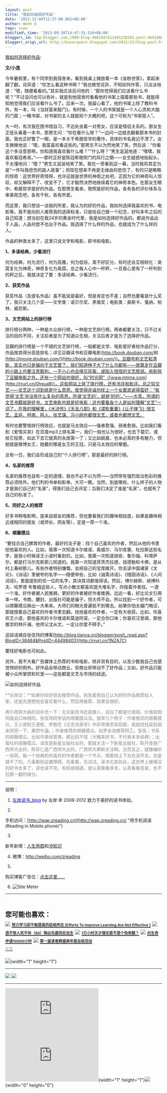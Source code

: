 ```yaml
--- 
layout: post 
title: "我如何选择好作品" 
date: '2012-12-04T12:27:00.001+08:00' 
author: Wenh Q
tags: view
modified\_time: '2013-09-30T14:47:33.534+08:00' 
blogger\_id: tag:blogger.com,1999:blog-4961947611491238191.post-4691886498004408533
blogger\_orig\_url: http://binaryware.blogspot.com/2012/12/blog-post.html
---
```

[我如何选择好作品](http://zreading.cn.feedsportal.com/c/35042/f/647833/s/2636ad21/l/0L0Szreading0Bcn0Carchives0C34470Bhtml/story01.htm):

**文/小逸**

今年暑假里，有个同学到我宿舍来，看到我桌上摊放着一本《金粉世家》，拿起来翻了翻，诧异道：“你怎么看这种书啊？”我也微觉诧异，不知如何作答，只淡淡地道：“嗯，随便看看的。”其实我应该反问他的：“那你觉得我们应该看什么书呢？”不过没问也可以弥补，就是到他宿舍时看看他的书架上摆着那些书，就能得知他觉得我们应该看什么书了。后来一次，我留心看了，他的书架上除了教科书外，有一本，叫《当财富来敲门》。有时候，一个人的书架就是一个人心灵和大脑的门窗；一睹书架，对书架的主人就能知个大概的吧，这个可称为“书架窥人”。

大一时，有次我在图书馆自习，不远处坐着一对男女，应该是情侣关系的。那女生正低头看着一本书，那男生问：“你在看什么呀？”一边问一边就去翻看那本书的封面，我也正好瞥了一眼，是一本关于希腊哲学的著作，具体的书名我记不清了。女生微微地说：“嗯，我蛮喜欢看这些的。”那男生不以为然地笑了笑，然后说：“你看这个多没意思啊，你知道我喜欢看什么嚒？”“什么呀？”男生涎涎地道：“嘿嘿，我喜欢看冠希哥。”——那时正好是陈冠希艳照门的风行之期——女生疑惑地抬起头，不太懂地问：“嗯？”男生又涎涎地笑了笑。我在一旁看到这一幕，当时我将其定为是“一件叫我悲伤的路人故事”；但现在想来不再是无缘由的悲伤了，有的只是略略的惊奇：这世界好奇怪呀，也许这就是世界的神奇之处吧，正因为它的神奇叫人惊叹，却又解释不了、改变不了，它才毅然决然地继续着它的神奇本色。在那女生眼中，希腊哲学是好的作品，在那男生看来，艳照是好的作品，各有各的评价体系与审美观念吧，各有千秋，各有所爱。

而这里，我只想谈一谈我的所爱，我认为的好的作品，我如何选择我喜欢的书、电影等。我不是向别人推荐我的选择标准，只是给自己做一个纪念，好叫多年之后的自己知道：想当初在我24岁的黄金时代里，我是如何选择好作品的。都说作品出于人品，人品何尝不也出于作品。我选择了什么样的作品，也就成为了什么样的人。

作品的种类太多了，这里只说文学和电影，即书和电影。

**1、多读经典，少看流行**

何为经典，何为流行，何为高雅，何为低俗，真不好区分，有时还会互相转化：臭腐复化为神奇，神奇复化为臭腐。总之每人心中一杆秤，一旦我心里有了一杆判别的秤之后，我就决定了要：多读经典，少看流行。

**2、获奖作品**

获奖作品（及提名作品）虽不能说是最好，但是肯定也不差；自然也要看是什么奖了，我只关注几个奖——文学类：诺贝尔奖、茅盾奖；电影类：奥斯卡、戛纳、柏林、威尼斯。

**3、文艺网站上的排行榜**

排行榜分两种，一种是大众排行榜，一种是文艺排行榜。两者都要关注，只不过关注的目的不同，关注前者是为了知道众生相，关注后者才是为了选择好作品。

豆瓣的排行榜是一个不错的文艺排行榜，一般都是文学、电影爱好者给作品打分，作品按其得分高低排名；详见豆瓣读书和豆瓣电影(<http://book.douban.com/>和[http://movie.douban.com/](http://book.douban.com/))。豆瓣号称文艺和清新，其实也只是偏向于文艺罢了，我们知道林子大了什么鸟都有——就算走在豆瓣的小路上也要注意甄别，一不小心也会撞见异客、或陷入怪怪的文艺腔调。电影除了豆瓣电影之外，还有一个网站也很好，叫“时光网”（[www.mtime.com](http://rrurl.cn/0hguaB)）。这些网站上除了排行榜，还有书评和影评。总之较文艺——文艺这个词到底是什么意思，我觉得非诚勿扰上一个女嘉宾说得蛮好：“我觉得‘文艺’并没有什么复杂的意思，所谓‘文艺的’，就是‘好的’。”——大意。所谓的文艺书籍就是好书，文艺电影也就是好电影；这也要看各个人是如何理解“文艺”一词了，在我的理解里，《水浒传》《天龙八部》和《谍影重重》《让子弹飞》很文艺，孟非、柯南、鸣人、张艺谋、冯小刚也都很文艺，或者也都想文艺。

有时也要警惕排行榜效应，也就是马太效应——强者愈强、弱者愈弱。比如我们看到《爱情买卖》在百度mp3上排名第一，我们一般也认为很好，也去下载它、或给它投票，如此下去它就真的永居第一了；又比如姚晨，也未必真的多有魅力，但她就是微博女王，她戴的哪是女王的王冠，只是马太效应的晕圈。

总有一日，我们会形成自己的“个人排行榜”，那是最好的排行榜。

**4、名家的推荐**

名家的推荐也自有一定的道理，我也不必不以为然——当然带有强烈政治色彩的推荐必须除外。他们列的书单和影单，大可一瞧。当然，到底哪些、什么样子的人物才是我们自己的“名家”，得我们自己去评定；当我们决定了谁是“名家”，也就有了自己的标准了。

**5、同好之人的推荐**

好多书啊电影啊，是来自朋友的推荐，但也要看我们的趣味相投度，如果是趣味相近或相同的朋友（或师长、网友等），定是一荐一个准。

**6、顺藤摸瓜**

“要找合自己脾胃的作者，最好的法子是：找个自己喜欢的作者，然后从他的书里挖他喜欢的人。比如，我第一次知道卡尔维诺、奥威尔、马尔库塞、杜拉斯这些名字，是我小时候读王小波时看到的。比如，我第一次知道胡安、鲁尔福、科塔萨尔，都是打马尔克斯那儿知道的。我第一次知道菲茨杰拉德、钱德勒和卡佛，是从村上春树那儿。有些作者特别慷慨，会把自己的宝库敞开。你去读中国诸家《文论》、《诗话》里被夸的名字——随便举些，比如《诚斋诗话》、《随园诗话》、《人间词话》，里面提到的任一位的名字，其诗其词都值得读。然后，博尔赫斯、纳博科夫、哈罗德
布鲁姆这些人，写点小散文都喜欢提大堆名字，你按着作者找，一逮一个准。好作者被人民推拥，更好的作者被好作者推拥，远远一看，好比论文引用率一样。书商、腰封、出版社可能是骗子，但大师不会。所以找到一个好作者，可以顺藤摸瓜揪出一大串来。大师们的眼光普遍低不到哪去。如果你怕太偏门晦涩，那就按着自己喜欢的作者书里去翻，找他喜欢的作者，一定有大收获。比如，你喜欢王小波，那他喜欢的卡尔维诺和莫迪阿诺，一定合你口味；你喜欢汪曾祺，那他推崇的林斤澜、他师父沈从文，一定让你爱不释手。”

这段话摘自张佳玮的博客[http://blog.tianya.cn/blogger/post\_read.asp?BlogID=38484&PostID=44498403](http://rrurl.cn/1NZA7C)

要找好电影也可如此。

另外，我不大看广告媒体上热荐的书和电影，除非另有目的，以及少数我自己也感觉特好的例外。好作品会带动商业，但商业却带动不了好作品；又如，好作品只能被小众所掌控和珍爱——这些都是文艺与市场的歧途。



![如何选择好作品](http://ww4.sinaimg.cn/large/624fce0djw1dzgtundvstj.jpg)

<span
style="color: #888888;">**左岸记：**如果你给好朋友推荐作品，别急着把自己认为好的作品推荐给人家，还是先想想他会喜欢看什么，然后再推荐，效果会很好。</span>

<span
style="color: #888888;">再引用郭大路的话补充一下：无论是找书还是做人，说白了都是价值观。价值观相同就会口味相同。张佳玮同学说的顺藤摸瓜法。我举几个例子：作者推崇的顺藤摸瓜，王小波到王道乾，李敖在《北京法源寺》中非常推崇梁启超，我就找找梁启超来研究一下，果然牛逼。；作者推荐的顺藤摸瓜，如罗永浩推荐阿乙，饭饭；书系的顺藤摸瓜，比如华章经管类，都比较不错（大概率好书，不代表本本经典）；出版社的顺藤摸瓜，读库是新星出版社出的，那就关注一下新星出版社，陈丹青是广西师大出的，陈存仁是广西师大出的，广西师大果断关注啊。总而言之，就像编织一张网，每一个经典的你喜欢的作者都是一个节点，顺着他上下左右读开去，总是错不了的。凡事都别设置障碍，先看看，先试试。读书尤其如此，这世界上被埋没的好书太多了，读也读不完，有机缘相遇，就认真看看序言，认真看看目录，也不枉那一翻的缘分。</span>


------------------------------------------------------------------------

说明：

1. [<span
style="color: blue;">左岸读书\_blog</span>](http://zreading.cn/) by 左岸
© 2008-2012 致力于美好的读书体验。

2.
手机访问：[http://wap.zreading.cn](http://wap.zreading.cn/ "用手机阅读(Reading in Mobile phone)")

3.
新年新增：[人生旅图](http://www.zreading.net/ "人生旅图")和[冷知识](http://www.zreading.net/lenzhishi "冷知识")

4. 微博：<http://weibo.com/zreading>

5.
购买博客广告位：[点击这里……](http://www.zreading.cn/about#ad "看了会心动!")

6. ![Site Meter](http://s12.sitemeter.com/meter.asp?site=s12zxfclz)

  ------------------------------------------------------------------------------------------------------------------------------------------------------------------------------------------------------------------------------------------------------------------------------------------------------------------------------------------------------------------------------------------
  **<span style="display: block!important; padding: 20px 0 5px!important;">您可能也喜欢：</span>**
  ![](http://static.wumii.cn/images/widget/widget_solidPoint.gif) [<span style="color: #333333; font-size: 12px!important; line-height: 1.65em;">努力学习却不能提高的症结所在
[Efforts To Improve Learning Are Not Effective
]</span>](http://app.wumii.com/ext/redirect?url=http%3A%2F%2Fwww.zreading.cn%2Farchives%2F3444.html&from=http%3A%2F%2Fwww.zreading.cn%2Farchives%2F3447.html)
  ![](http://static.wumii.cn/images/widget/widget_solidPoint.gif) [<span style="color: #333333; font-size: 12px!important; line-height: 1.65em;">语不惊人死不休（86）物必先腐而后虫生</span>](http://app.wumii.com/ext/redirect?url=http%3A%2F%2Fwww.zreading.cn%2Farchives%2F3422.html&from=http%3A%2F%2Fwww.zreading.cn%2Farchives%2F3447.html)
  ![](http://static.wumii.cn/images/widget/widget_solidPoint.gif) [<span style="color: #333333; font-size: 12px!important; line-height: 1.65em;">1万小时天才理论是不是个伪命题？</span>](http://app.wumii.com/ext/redirect?url=http%3A%2F%2Fwww.zreading.cn%2Farchives%2F3434.html&from=http%3A%2F%2Fwww.zreading.cn%2Farchives%2F3447.html)
  ![](http://static.wumii.cn/images/widget/widget_solidPoint.gif) [<span style="color: #333333; font-size: 12px!important; line-height: 1.65em;">向生命申请10000小时</span>](http://app.wumii.com/ext/redirect?url=http%3A%2F%2Fwww.zreading.cn%2Farchives%2F3433.html&from=http%3A%2F%2Fwww.zreading.cn%2Farchives%2F3447.html)
  ![](http://static.wumii.cn/images/widget/widget_solidPoint.gif) [<span style="color: #333333; font-size: 12px!important; line-height: 1.65em;">第一届读者群盛典年度总结活动</span>](http://app.wumii.com/ext/redirect?url=http%3A%2F%2Fwww.zreading.cn%2Farchives%2F3436.html&from=http%3A%2F%2Fwww.zreading.cn%2Farchives%2F3447.html)
  [<span style="color: #bbbbbb; display: block!important; font-family: arial!important; font-size: 12px!important; padding: 5px 0!important;">无觅</span>](http://www.wumii.com/widget/relatedItems "无觅相关文章插件")
  ------------------------------------------------------------------------------------------------------------------------------------------------------------------------------------------------------------------------------------------------------------------------------------------------------------------------------------------------------------------------------------------

![](http://zreading.cn.feedsportal.com/c/35042/f/647833/s/2636ad21/mf.gif){width="1"
height="1"}

<div>

  ------------------------------------------------------------------------------------------------------------------------------------------------------------------------------------------------------------------------------------------------------------ -----------------------------------------------------------------------------------------------------------------------------------------------------------------------------------------------------------------------------------------------
  [![](http://res3.feedsportal.com/images/emailthis2.gif)](http://share.feedsportal.com/viral/sendEmail.cfm?lang=en&title=%E6%88%91%E5%A6%82%E4%BD%95%E9%80%89%E6%8B%A9%E5%A5%BD%E4%BD%9C%E5%93%81&link=http%3A%2F%2Fwww.zreading.cn%2Farchives%2F3447.html)   [![](http://res3.feedsportal.com/images/bookmark.gif)](http://res.feedsportal.com/viral/bookmark.cfm?title=%E6%88%91%E5%A6%82%E4%BD%95%E9%80%89%E6%8B%A9%E5%A5%BD%E4%BD%9C%E5%93%81&link=http%3A%2F%2Fwww.zreading.cn%2Farchives%2F3447.html)
  ------------------------------------------------------------------------------------------------------------------------------------------------------------------------------------------------------------------------------------------------------------ -----------------------------------------------------------------------------------------------------------------------------------------------------------------------------------------------------------------------------------------------

</div>





[![](http://da.feedsportal.com/r/151882971652/u/0/f/647833/c/35042/s/2636ad21/a2.img)](http://da.feedsportal.com/r/151882971652/u/0/f/647833/c/35042/s/2636ad21/a2.htm)![](http://pi.feedsportal.com/r/151882971652/u/0/f/647833/c/35042/s/2636ad21/a2t.img){width="1"
height="1"}![](http://www1.feedsky.com/t1/697618063/clzzxf/feedsky/s.gif?r=http://zreading.cn.feedsportal.com/c/35042/f/647833/s/2636ad21/l/0L0Szreading0Bcn0Carchives0C34470Bhtml/story01.htm){width="0"
height="0"}
